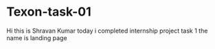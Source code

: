# Texon-task-01
Hi this is Shravan Kumar today i completed internship project task 1 the name is landing page
